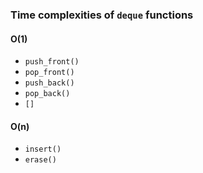 ### Time complexities of `deque` functions

#### O(1)
+ `push_front()`
+ `pop_front()`
+ `push_back()`
+ `pop_back()`
+ `[]`

#### O(n)
+ `insert()`
+ `erase()`

